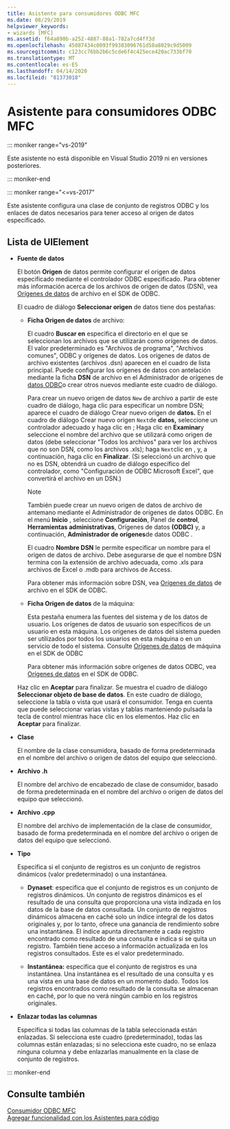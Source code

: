 ```yaml
---
title: Asistente para consumidores ODBC MFC
ms.date: 08/29/2019
helpviewer_keywords:
- wizards [MFC]
ms.assetid: f64a890b-a252-4887-88a1-782a7cd4ff3d
ms.openlocfilehash: 45087434c0093f99383096761d58a8029c9d5009
ms.sourcegitcommit: c123cc76bb2b6c5cde6f4c425ece420ac733bf70
ms.translationtype: MT
ms.contentlocale: es-ES
ms.lasthandoff: 04/14/2020
ms.locfileid: "81373018"
---
```

# <a name="mfc-odbc-consumer-wizard"></a>Asistente para consumidores ODBC MFC

::: moniker range="vs-2019"

Este asistente no está disponible en Visual Studio 2019 ni en versiones posteriores.

::: moniker-end

::: moniker range="<=vs-2017"

Este asistente configura una clase de conjunto de registros ODBC y los enlaces de datos necesarios para tener acceso al origen de datos especificado.

## <a name="uielement-list"></a>Lista de UIElement

- **Fuente de datos**

  El botón **Origen** de datos permite configurar el origen de datos especificado mediante el controlador ODBC especificado. Para obtener más información acerca de los archivos de origen de datos (DSN), vea [Orígenes de datos](/sql/odbc/reference/file-data-sources) de archivo en el SDK de ODBC.

  El cuadro de diálogo **Seleccionar origen** de datos tiene dos pestañas:

  - **Ficha Origen de datos** de archivo:

     El cuadro **Buscar en** especifica el directorio en el que se seleccionan los archivos que se utilizarán como orígenes de datos. El valor predeterminado es "Archivos de programa", "Archivos comunes", ODBC y orígenes de datos. Los orígenes de datos de archivo existentes (archivos .dsn) aparecen en el cuadro de lista principal. Puede configurar los orígenes de datos con antelación mediante la ficha **DSN** de archivo en el Administrador de orígenes de [datos ODBC](/sql/odbc/admin/odbc-data-source-administrator)o crear otros nuevos mediante este cuadro de diálogo.

     Para crear un nuevo origen de datos `New` de archivo a partir de este cuadro de diálogo, haga clic para especificar un nombre DSN; aparece el cuadro de diálogo Crear nuevo origen de **datos.** En el cuadro de diálogo Crear nuevo origen `Next`de **datos,** seleccione un controlador adecuado y haga clic en ; Haga clic en **Examinar**y seleccione el nombre del archivo que se utilizará como origen de datos (debe seleccionar "Todos los archivos" para ver los archivos que no son DSN, como los archivos .xls); haga `Next`clic en , y, a continuación, haga clic en **Finalizar**. (Si seleccionó un archivo que no es DSN, obtendrá un cuadro de diálogo específico del controlador, como "Configuración de ODBC Microsoft Excel", que convertirá el archivo en un DSN.)

     > [!NOTE]
     > También puede crear un nuevo origen de datos de archivo de antemano mediante el Administrador de orígenes de datos ODBC. En el menú **Inicio** , seleccione **Configuración**, Panel de **control**, **Herramientas administrativas**, Orígenes de datos **(ODBC)** y, a continuación, **Administrador de orígenes**de datos ODBC .

     El cuadro **Nombre DSN** le permite especificar un nombre para el origen de datos de archivo. Debe asegurarse de que el nombre DSN termina con la extensión de archivo adecuada, como .xls para archivos de Excel o .mdb para archivos de Access.

     Para obtener más información sobre DSN, vea [Orígenes de datos](/sql/odbc/reference/file-data-sources) de archivo en el SDK de ODBC.

  - **Ficha Origen de datos** de la máquina:

     Esta pestaña enumera las fuentes del sistema y de los datos de usuario. Los orígenes de datos de usuario son específicos de un usuario en esta máquina. Los orígenes de datos del sistema pueden ser utilizados por todos los usuarios en esta máquina o en un servicio de todo el sistema. Consulte [Orígenes de datos](/sql/odbc/reference/machine-data-sources) de máquina en el SDK de ODBC

     Para obtener más información sobre orígenes de datos ODBC, vea [Orígenes de datos](/sql/odbc/reference/data-sources) en el SDK de ODBC.

  Haz clic en **Aceptar** para finalizar. Se muestra el cuadro de diálogo **Seleccionar objeto de base de datos**. En este cuadro de diálogo, seleccione la tabla o vista que usará el consumidor. Tenga en cuenta que puede seleccionar varias vistas y tablas manteniendo pulsada la tecla de control mientras hace clic en los elementos. Haz clic en **Aceptar** para finalizar.

- **Clase**

   El nombre de la clase consumidora, basado de forma predeterminada en el nombre del archivo o origen de datos del equipo que seleccionó.

- **Archivo .h**

   El nombre del archivo de encabezado de clase de consumidor, basado de forma predeterminada en el nombre del archivo o origen de datos del equipo que seleccionó.

- **Archivo .cpp**

   El nombre del archivo de implementación de la clase de consumidor, basado de forma predeterminada en el nombre del archivo o origen de datos del equipo que seleccionó.

- **Tipo**

   Especifica si el conjunto de registros es un conjunto de registros dinámicos (valor predeterminado) o una instantánea.

  - **Dynaset**: especifica que el conjunto de registros es un conjunto de registros dinámicos. Un conjunto de registros dinámicos es el resultado de una consulta que proporciona una vista indizada en los datos de la base de datos consultada. Un conjunto de registros dinámicos almacena en caché solo un índice integral de los datos originales y, por lo tanto, ofrece una ganancia de rendimiento sobre una instantánea. El índice apunta directamente a cada registro encontrado como resultado de una consulta e indica si se quita un registro. También tiene acceso a información actualizada en los registros consultados. Este es el valor predeterminado.

  - **Instantánea:** especifica que el conjunto de registros es una instantánea. Una instantánea es el resultado de una consulta y es una vista en una base de datos en un momento dado. Todos los registros encontrados como resultado de la consulta se almacenan en caché, por lo que no verá ningún cambio en los registros originales.

- **Enlazar todas las columnas**

   Especifica si todas las columnas de la tabla seleccionada están enlazadas. Si selecciona este cuadro (predeterminado), todas las columnas están enlazadas; si no selecciona este cuadro, no se enlaza ninguna columna y debe enlazarlas manualmente en la clase de conjunto de registros.

::: moniker-end

## <a name="see-also"></a>Consulte también

[Consumidor ODBC MFC](../../mfc/reference/adding-an-mfc-odbc-consumer.md)<br/>
[Agregar funcionalidad con los Asistentes para código](../../ide/adding-functionality-with-code-wizards-cpp.md)

